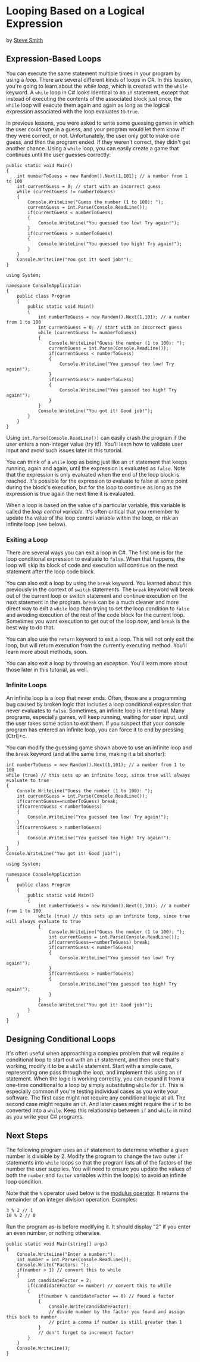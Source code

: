 # Looping Based on a Logical Expression
by [Steve Smith](http://deviq.com/me/steve-smith)

## Expression-Based Loops

You can execute the same statement multiple times in your program by using a *loop*. There are several different kinds of loops in C#. In this lession, you're going to learn about the *while loop*, which is created with the ``while`` keyword. A ``while`` loop in C# looks identical to an ``if`` statement, except that instead of executing the contents of the associated block just once, the ``while`` loop will execute them again and again as long as the logical expression associated with the loop evaluates to ``true``.

In previous lessons, you were asked to write some guessing games in which the user could type in a guess, and your program would let them know if they were correct, or not. Unfortunately, the user only got to make one guess, and then the program ended. If they weren't correct, they didn't get another chance. Using a ``while`` loop, you can easily create a game that continues until the user guesses correctly:

```{.snippet}
public static void Main()
{
    int numberToGuess = new Random().Next(1,101); // a number from 1 to 100
    int currentGuess = 0; // start with an incorrect guess
    while (currentGuess != numberToGuess)
    {
        Console.WriteLine("Guess the number (1 to 100): ");
        currentGuess = int.Parse(Console.ReadLine());
        if(currentGuess < numberToGuess)
        {
            Console.WriteLine("You guessed too low! Try again!");
        }
        if(currentGuess > numberToGuess)
        {
            Console.WriteLine("You guessed too high! Try again!");
        }
    }
    Console.WriteLine("You got it! Good job!");
}
```
```{.REPL}
using System;

namespace ConsoleApplication
{
    public class Program
    {
        public static void Main()
        {
            int numberToGuess = new Random().Next(1,101); // a number from 1 to 100
            int currentGuess = 0; // start with an incorrect guess
            while (currentGuess != numberToGuess)
            {
                Console.WriteLine("Guess the number (1 to 100): ");
                currentGuess = int.Parse(Console.ReadLine());
                if(currentGuess < numberToGuess)
                {
                    Console.WriteLine("You guessed too low! Try again!");
                }
                if(currentGuess > numberToGuess)
                {
                    Console.WriteLine("You guessed too high! Try again!");
                }
            }
            Console.WriteLine("You got it! Good job!");
        }
    }
}
```


Using ``int.Parse(Console.ReadLine())`` can easily crash the program if the user enters a non-integer value (try it!). You'll learn how to validate user input and avoid such issues later in this tutorial.

You can think of a ``while`` loop as being just like an ``if`` statement that keeps running, again and again, until the expression is evaluated as ``false``. Note that the expression is only evaluated when the end of the loop block is reached. It's possible for the expression to evaluate to false at some point during the block's execution, but for the loop to continue as long as the expression is true again the next time it is evaluated.

When a loop is based on the value of a particular variable, this variable is called the *loop control variable*. It's often critical that you remember to update the value of the loop control variable within the loop, or risk an infinite loop (see below).

### Exiting a Loop

There are several ways you can exit a loop in C#. The first one is for the loop conditional expression to evaluate to ``false``. When that happens, the loop will skip its block of code and execution will continue on the next statement after the loop code block.

You can also exit a loop by using the ``break`` keyword. You learned about this previously in the context of ``switch`` statements. The ``break`` keyword will break out of the current loop or switch statement and continue execution on the next statement in the program. ``break`` can be a much cleaner and more direct way to exit a ``while`` loop than trying to set the loop condition to ``false`` and avoiding execution of the rest of the code block for the current loop. Sometimes you want execution to get out of the loop *now*, and ``break`` is the best way to do that.

You can also use the ``return`` keyword to exit a loop. This will not only exit the loop, but will return execution from the currently executing method. You'll learn more about methods, soon.

You can also exit a loop by throwing an *exception*. You'll learn more about those later in this tutorial, as well.

### Infinite Loops

An infinite loop is a loop that never ends. Often, these are a programming bug caused by broken logic that includes a loop conditional expression that never evaluates to ``false``. Sometimes, an infinite loop is intentional. Many programs, especially games, will keep running, waiting for user input, until the user takes some action to exit them. If you suspect that your console program has entered an infinite loop, you can force it to end by pressing \[Ctrl\]+c.

You can modify the guessing game shown above to use an infinite loop and the ``break`` keyword (and at the same time, making it a bit shorter):

```{.snippet}
int numberToGuess = new Random().Next(1,101); // a number from 1 to 100
while (true) // this sets up an infinite loop, since true will always evaluate to true
{
    Console.WriteLine("Guess the number (1 to 100): ");
    int currentGuess = int.Parse(Console.ReadLine());
    if(currentGuess==numberToGuess) break;
    if(currentGuess < numberToGuess)
    {
        Console.WriteLine("You guessed too low! Try again!");
    }
    if(currentGuess > numberToGuess)
    {
        Console.WriteLine("You guessed too high! Try again!");
    }
}
Console.WriteLine("You got it! Good job!");
```
```{.REPL}
using System;

namespace ConsoleApplication
{
    public class Program
    {
        public static void Main()
        {
            int numberToGuess = new Random().Next(1,101); // a number from 1 to 100
            while (true) // this sets up an infinite loop, since true will always evaluate to true
            {
                Console.WriteLine("Guess the number (1 to 100): ");
                int currentGuess = int.Parse(Console.ReadLine());
                if(currentGuess==numberToGuess) break;
                if(currentGuess < numberToGuess)
                {
                    Console.WriteLine("You guessed too low! Try again!");
                }
                if(currentGuess > numberToGuess)
                {
                    Console.WriteLine("You guessed too high! Try again!");
                }
            }
            Console.WriteLine("You got it! Good job!");
        }
    }
}
```

## Designing Conditional Loops

It's often useful when approaching a complex problem that will require a conditional loop to start out with an ``if`` statement, and then once that's working, modify it to be a ``while`` statement. Start with a simple case, representing one pass through the loop, and implement this using an ``if`` statement. When the logic is working correctly, you can expand it from a one-time conditional to a loop by simply substituting ``while`` for ``if``. This is especially common if you're testing individual cases as you write your software. The first case might not require any conditional logic at all. The second case might require an ``if``. And later cases might require the ``if`` to be converted into a ``while``. Keep this relationship between ``if`` and ``while`` in mind as you write your C# programs.

## Next Steps

The following program uses an ``if`` statement to determine whether a given number is divisible by 2. Modify the program to change the two outer ``if`` statements into ``while`` loops so that the program lists all of the factors of the number the user supplies. You will need to ensure you update the values of both the ``number`` and ``factor`` variables within the loop(s) to avoid an infinite loop condition.

Note that the ``%`` operator used below is the [modulus operator](https://msdn.microsoft.com/en-us/library/0w4e0fzs.aspx). It returns the remainder of an integer division operation. Examples: 

```{.snippet}
3 % 2 // 1
10 % 2 // 0
```

Run the program as-is before modifying it. It should display "2" if you enter an even number, or nothing otherwise. 

```{.snippet}
public static void Main(string[] args)
{
    Console.WriteLine("Enter a number:");
    int number = int.Parse(Console.ReadLine());
    Console.Write("Factors: ");
    if(number > 1) // convert this to while
    {
        int candidateFactor = 2;
        if(candidateFactor <= number) // convert this to while
        {
            if(number % candidateFactor == 0) // found a factor
            {
                Console.Write(candidateFactor);
                // divide number by the factor you found and assign this back to number
                // print a comma if number is still greater than 1
            }
            // don't forget to increment factor!
        }
    }
    Console.WriteLine();
}
``` 